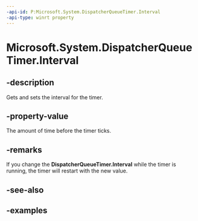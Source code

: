 ```yaml
---
-api-id: P:Microsoft.System.DispatcherQueueTimer.Interval
-api-type: winrt property
---
```


<!-- Property syntax.
public TimeSpan Interval { get;  set; }
-->

# Microsoft.System.DispatcherQueueTimer.Interval

## -description
Gets and sets the interval for the timer.

## -property-value
The amount of time before the timer ticks.

## -remarks
If you change the **DispatcherQueueTimer.Interval** while the timer is running, the timer will restart with the new value.

## -see-also

## -examples
